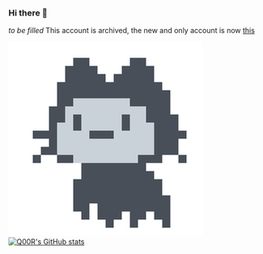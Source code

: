 ### Hi there 👋
*to be filled*
This account is archived, the new and only account is now [this](https://github.com/0xchilli) 
<!--
**Q00R/Q00R** is a ✨ _special_ ✨ repository because its `README.md` (this file) appears on your GitHub profile.

Here are some ideas to get you started:

- 🔭 I’m currently working on ...
- 🌱 I’m currently learning ...
- 👯 I’m looking to collaborate on ...
- 🤔 I’m looking for help with ...
- 💬 Ask me about ...
- 📫 How to reach me: ...!
- 😄 Pronouns: ...
- ⚡ Fun fact: ...
-->


![octocat](./github_loading_octocat.gif)
[![Q00R's GitHub stats](https://github-readme-stats.vercel.app/api?username=Q00R)](https://github.com/anuraghazra/github-readme-stats)
